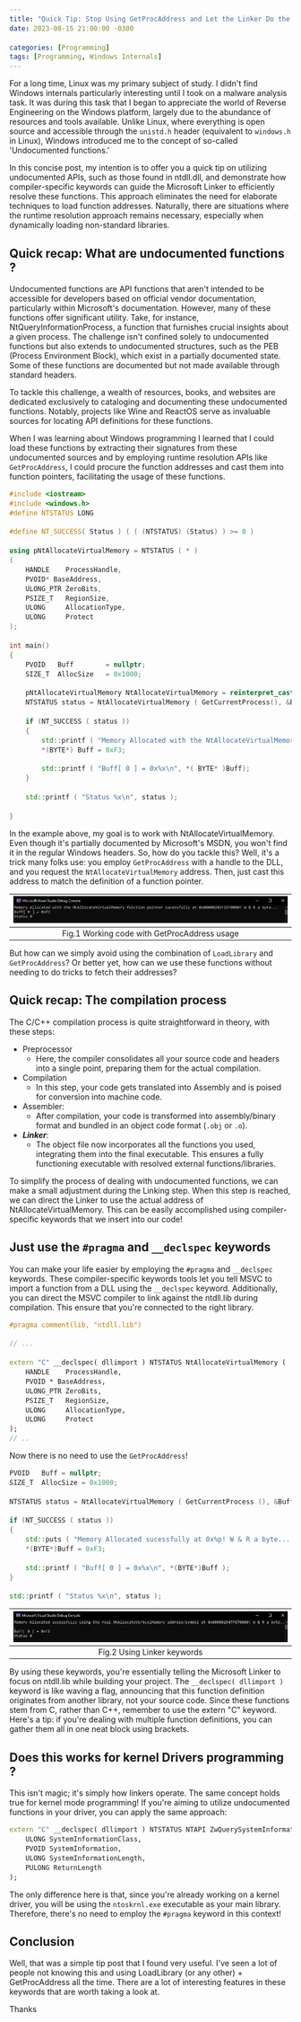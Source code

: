 ```yaml
---
title: "Quick Tip: Stop Using GetProcAddress and Let the Linker Do the Job for You"
date: 2023-08-15 21:00:00 -0300

categories: [Programming]
tags: [Programming, Windows Internals]
---
```


For a long time, Linux was my primary subject of study. I didn't find Windows internals particularly interesting until I took on a malware analysis task. It was during this task that I began to appreciate the world of Reverse Engineering on the Windows platform, largely due to the abundance of resources and tools available. Unlike Linux, where everything is open source and accessible through the `unistd.h` header (equivalent to `windows.h` in Linux), Windows introduced me to the concept of so-called 'Undocumented functions.'

In this concise post, my intention is to offer you a quick tip on utilizing undocumented APIs, such as those found in ntdll.dll, and demonstrate how compiler-specific keywords can guide the Microsoft Linker to efficiently resolve these functions. This approach eliminates the need for elaborate techniques to load function addresses. Naturally, there are situations where the runtime resolution approach remains necessary, especially when dynamically loading non-standard libraries.

## Quick recap: What are undocumented functions ?

Undocumented functions are API functions that aren't intended to be accessible for developers based on official vendor documentation, particularly within Microsoft's documentation. However, many of these functions offer significant utility. Take, for instance, NtQueryInformationProcess, a function that furnishes crucial insights about a given process. The challenge isn't confined solely to undocumented functions but also extends to undocumented structures, such as the PEB (Process Environment Block), which exist in a partially documented state. Some of these functions are documented but not made available through standard headers.

To tackle this challenge, a wealth of resources, books, and websites are dedicated exclusively to cataloging and documenting these undocumented functions. Notably, projects like Wine and ReactOS serve as invaluable sources for locating API definitions for these functions. 

When I was learning about Windows programming I learned that I could load these functions by extracting their signatures from these undocumented sources and by employing runtime resolution APIs like `GetProcAddress`, I could procure the function addresses and cast them into function pointers, facilitating the usage of these functions.


```cpp
#include <iostream>
#include <windows.h>
#define NTSTATUS LONG

#define NT_SUCCESS( Status ) ( ( (NTSTATUS) (Status) ) >= 0 )

using pNtAllocateVirtualMemory = NTSTATUS ( * )
(
	HANDLE    ProcessHandle,
	PVOID* BaseAddress,
	ULONG_PTR ZeroBits,
	PSIZE_T   RegionSize,
	ULONG     AllocationType,
	ULONG     Protect
);

int main()
{
	PVOID	Buff		= nullptr;
	SIZE_T	AllocSize	= 0x1000;

	pNtAllocateVirtualMemory NtAllocateVirtualMemory = reinterpret_cast< pNtAllocateVirtualMemory >( GetProcAddress ( LoadLibraryA ( "ntdll.dll" ), "NtAllocateVirtualMemory" ) );
	NTSTATUS status = NtAllocateVirtualMemory ( GetCurrentProcess(), &Buff, 0, &AllocSize, MEM_COMMIT | MEM_RESERVE, PAGE_READWRITE);

	if (NT_SUCCESS ( status ))
	{
		std::printf ( "Memory Allocated with the NtAllocateVirtualMemory function pointer sucessfully at 0x%p! W & R a byte... \n" );
		*(BYTE*) Buff = 0xF3;

		std::printf ( "Buff[ 0 ] = 0x%x\n", *( BYTE* )Buff);
	}

	std::printf ( "Status %x\n", status );

}
```
In the example above, my goal is to work with NtAllocateVirtualMemory. Even though it's partially documented by Microsoft's MSDN, you won't find it in the regular Windows headers. So, how do you tackle this? Well, it's a trick many folks use: you employ `GetProcAddress` with a handle to the DLL, and you request the `NtAllocateVirtualMemory` address. Then, just cast this address to match the definition of a function pointer.

|![](/assets/images/stop-get-procaddress/func_pointer.png)|
|:--:|
| Fig.1 Working code with GetProcAddress usage |


But how can we simply avoid using the combination of `LoadLibrary` and `GetProcAddress`? Or better yet, how can we use these functions without needing to do tricks to fetch their addresses?

## Quick recap: The compilation process

The C/C++ compilation process is quite straightforward in theory, with these steps:

* Preprocessor
    - Here, the compiler consolidates all your source code and headers into a single point, preparing them for the actual compilation.
* Compilation
    - In this step, your code gets translated into Assembly and is poised for conversion into machine code.
* Assembler:
    - After compilation, your code is transformed into assembly/binary format and bundled in an object code format (`.obj` or `.o`).
* ***Linker***:
    - The object file now incorporates all the functions you used, integrating them into the final executable. This ensures a fully functioning executable with resolved external functions/libraries.


To simplify the process of dealing with undocumented functions, we can make a small adjustment during the Linking step. When this step is reached, we can direct the Linker to use the actual address of NtAllocateVirtualMemory. This can be easily accomplished using compiler-specific keywords that we insert into our code!


## Just use the `#pragma` and `__declspec` keywords


You can make your life easier by employing the `#pragma` and `__declspec` keywords. These compiler-specific keywords tools let you tell MSVC to import a function from a DLL using the `__declspec` keyword. Additionally, you can direct the MSVC compiler to link against the ntdll.lib during compilation. This ensure that you're connected to the right library.

```cpp
#pragma comment(lib, "ntdll.lib")

// ...

extern "C" __declspec( dllimport ) NTSTATUS NtAllocateVirtualMemory (
	HANDLE    ProcessHandle,
	PVOID * BaseAddress,
	ULONG_PTR ZeroBits,
	PSIZE_T   RegionSize,
	ULONG     AllocationType,
	ULONG     Protect
);
// ..
```

Now there is no need to use the `GetProcAddress`! 

```cpp
PVOID	Buff = nullptr;
SIZE_T	AllocSize = 0x1000;

NTSTATUS status = NtAllocateVirtualMemory ( GetCurrentProcess (), &Buff, 0, &AllocSize, MEM_COMMIT | MEM_RESERVE, PAGE_READWRITE );

if (NT_SUCCESS ( status ))
{
    std::puts ( "Memory Allocated sucessfully at 0x%p! W & R a byte... \n" );
    *(BYTE*)Buff = 0xF3;

    std::printf ( "Buff[ 0 ] = 0x%x\n", *(BYTE*)Buff );
}

std::printf ( "Status %x\n", status );
```


|![](/assets/images/stop-get-procaddress/using_linker.png)|
|:--:|
|Fig.2 Using Linker keywords |

By using these keywords, you're essentially telling the Microsoft Linker to focus on ntdll.lib while building your project. The `__declspec( dllimport )` keyword is like waving a flag, announcing that this function definition originates from another library, not your source code. Since these functions stem from C, rather than C++, remember to use the extern "C" keyword. Here's a tip: if you're dealing with multiple function definitions, you can gather them all in one neat block using brackets.


## Does this works for kernel Drivers programming ?

This isn't magic; it's simply how linkers operate. The same concept holds true for kernel mode programming! If you're aiming to utilize undocumented functions in your driver, you can apply the same approach:

```cpp
extern "C" __declspec( dllimport ) NTSTATUS NTAPI ZwQuerySystemInformation (
    ULONG SystemInformationClass, 
    PVOID SystemInformation, 
    ULONG SystemInformationLength, 
    PULONG ReturnLength 
);
```

The only difference here is that, since you're already working on a kernel driver, you will be using the `ntoskrnl.exe` executable as your main library. Therefore, there's no need to employ the `#pragma` keyword in this context!

## Conclusion

Well, that was a simple tip post that I found very useful. I've seen a lot of people not knowing this and using LoadLibrary (or any other) + GetProcAddress all the time. There are a lot of interesting features in these keywords that are worth taking a look at.

Thanks